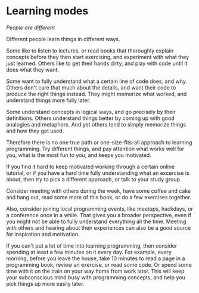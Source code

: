 # Learning modes

*People are different*

Different people learn things in different ways.

Some like to listen to lectures, or read books that thoroughly explain concepts
before they then start exercising, and experiment with what they just learned.
Others like to get their hands dirty, and play with code until it does what
they want.

Some want to fully understand what a certain line of code does, and why.
Others don't care that much about the details, and want their code to produce
the right things instead. They might memorize what worked, and understand things
more fully later.

Some understand concepts in logical ways, and go precisely by their definitions.
Others understand things better by coming up with good analogies and metaphors.
And yet others tend to simply memorize things and how they get used.

Therefore there is no one true path or one-size-fits-all approach to learning
programming. Try different things, and pay attention what works well for you,
what is the most fun to you, and keeps you motivated.

If you find it hard to keep motivated working through a certain online tutorial,
or if you have a hard time fully understanding what an excercise is about, then
try to pick a different approach, or talk to your study group.

Consider meeting with others during the week, have some coffee and cake and
hang out, read some more of this book, or do a few exercises together.

Also, consider joining local programming events, like meetups, hackdays, or a
conference once in a while. That gives you a broader perspective, even if you
might not be able to fully understand everything all the time. Meeting with
others and hearing about their experiences can also be a good source for
inspiration and motivation.

If you can't put a lot of time into learning programming, then consider
spending at least a few minutes on it every day. For example, every morning,
before you leave the house, take 10 minutes to read a page in a programming
book, review an exercise, or read some code. Or spend some time with it
on the train on your way home from work later. This will keep your subconscious
mind busy with programming concepts, and help you pick things up more easily 
later.
